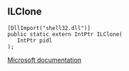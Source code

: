 ## ILClone

```
[DllImport("shell32.dll")]
public static extern IntPtr ILClone(
   IntPtr pidl
);
```

[Microsoft documentation](TODO)
